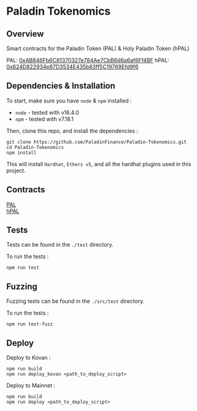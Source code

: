 # Paladin Tokenomics

## Overview

Smart contracts for the Paladin Token (PAL) & Holy Paladin Token (hPAL) 

PAL: [0xAB846Fb6C81370327e784Ae7CbB6d6a6af6Ff4BF](https://etherscan.io/address/0xab846fb6c81370327e784ae7cbb6d6a6af6ff4bf) 
hPAL: [0x624D822934e87D3534E435b83ff5C19769Efd9f6](https://etherscan.io/address/0x624d822934e87d3534e435b83ff5c19769efd9f6) 
  

## Dependencies & Installation


To start, make sure you have `node` & `npm` installed : 
* `node` - tested with v16.4.0
* `npm` - tested with v7.18.1

Then, clone this repo, and install the dependencies : 

```
git clone https://github.com/PaladinFinance/Paladin-Tokenomics.git
cd Paladin-Tokenomics
npm install
```

This will install `Hardhat`, `Ethers v5`, and all the hardhat plugins used in this project.


## Contracts


[PAL](https://github.com/PaladinFinance/Paladin-Tokenomics/blob/main/contracts/PaladinToken.sol)  
[hPAL](https://github.com/PaladinFinance/Paladin-Tokenomics/blob/main/contracts/HolyPaladinToken.sol)  



## Tests


Tests can be found in the `./test` directory.

To run the tests : 
```
npm run test
```


## Fuzzing

Fuzzing tests can be found in the `./src/test` directory.

To run the tests : 
```
npm run test-fuzz
```


## Deploy


Deploy to Kovan :
```
npm run build
npm run deploy_kovan <path_to_deploy_script>
```

Deploy to Mainnet :
```
npm run build
npm run deploy <path_to_deploy_script>
```
